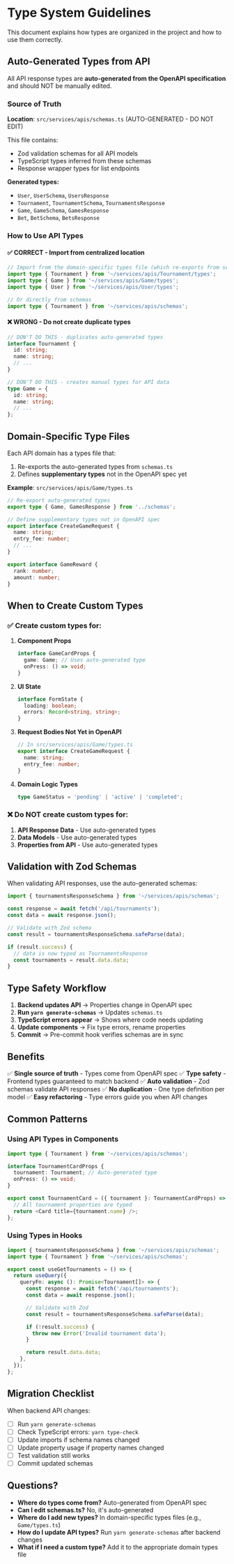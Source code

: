 # Type System Guidelines

This document explains how types are organized in the project and how to use them correctly.

## Auto-Generated Types from API

All API response types are **auto-generated from the OpenAPI specification** and should NOT be manually edited.

### Source of Truth

**Location**: `src/services/apis/schemas.ts` (AUTO-GENERATED - DO NOT EDIT)

This file contains:
- Zod validation schemas for all API models
- TypeScript types inferred from these schemas
- Response wrapper types for list endpoints

**Generated types:**
- `User`, `UserSchema`, `UsersResponse`
- `Tournament`, `TournamentSchema`, `TournamentsResponse`
- `Game`, `GameSchema`, `GamesResponse`
- `Bet`, `BetSchema`, `BetsResponse`

### How to Use API Types

#### ✅ CORRECT - Import from centralized location

```typescript
// Import from the domain-specific types file (which re-exports from schemas)
import type { Tournament } from '~/services/apis/Tournament/types';
import type { Game } from '~/services/apis/Game/types';
import type { User } from '~/services/apis/User/types';

// Or directly from schemas
import type { Tournament } from '~/services/apis/schemas';
```

#### ❌ WRONG - Do not create duplicate types

```typescript
// DON'T DO THIS - duplicates auto-generated types
interface Tournament {
  id: string;
  name: string;
  // ...
}

// DON'T DO THIS - creates manual types for API data
type Game = {
  id: string;
  name: string;
  // ...
};
```

## Domain-Specific Type Files

Each API domain has a types file that:
1. Re-exports the auto-generated types from `schemas.ts`
2. Defines **supplementary types** not in the OpenAPI spec yet

**Example**: `src/services/apis/Game/types.ts`

```typescript
// Re-export auto-generated types
export type { Game, GamesResponse } from '../schemas';

// Define supplementary types not in OpenAPI spec
export interface CreateGameRequest {
  name: string;
  entry_fee: number;
  // ...
}

export interface GameReward {
  rank: number;
  amount: number;
}
```

## When to Create Custom Types

### ✅ Create custom types for:

1. **Component Props**
   ```typescript
   interface GameCardProps {
     game: Game; // Uses auto-generated type
     onPress: () => void;
   }
   ```

2. **UI State**
   ```typescript
   interface FormState {
     loading: boolean;
     errors: Record<string, string>;
   }
   ```

3. **Request Bodies Not Yet in OpenAPI**
   ```typescript
   // In src/services/apis/Game/types.ts
   export interface CreateGameRequest {
     name: string;
     entry_fee: number;
   }
   ```

4. **Domain Logic Types**
   ```typescript
   type GameStatus = 'pending' | 'active' | 'completed';
   ```

### ❌ Do NOT create custom types for:

1. **API Response Data** - Use auto-generated types
2. **Data Models** - Use auto-generated types
3. **Properties from API** - Use auto-generated types

## Validation with Zod Schemas

When validating API responses, use the auto-generated schemas:

```typescript
import { tournamentsResponseSchema } from '~/services/apis/schemas';

const response = await fetch('/api/tournaments');
const data = await response.json();

// Validate with Zod schema
const result = tournamentsResponseSchema.safeParse(data);

if (result.success) {
  // data is now typed as TournamentsResponse
  const tournaments = result.data.data;
}
```

## Type Safety Workflow

1. **Backend updates API** → Properties change in OpenAPI spec
2. **Run `yarn generate-schemas`** → Updates `schemas.ts`
3. **TypeScript errors appear** → Shows where code needs updating
4. **Update components** → Fix type errors, rename properties
5. **Commit** → Pre-commit hook verifies schemas are in sync

## Benefits

✅ **Single source of truth** - Types come from OpenAPI spec
✅ **Type safety** - Frontend types guaranteed to match backend
✅ **Auto validation** - Zod schemas validate API responses
✅ **No duplication** - One type definition per model
✅ **Easy refactoring** - Type errors guide you when API changes

## Common Patterns

### Using API Types in Components

```typescript
import type { Tournament } from '~/services/apis/schemas';

interface TournamentCardProps {
  tournament: Tournament; // Auto-generated type
  onPress: () => void;
}

export const TournamentCard = ({ tournament }: TournamentCardProps) => {
  // All tournament properties are typed
  return <Card title={tournament.name} />;
};
```

### Using Types in Hooks

```typescript
import { tournamentsResponseSchema } from '~/services/apis/schemas';
import type { Tournament } from '~/services/apis/schemas';

export const useGetTournaments = () => {
  return useQuery({
    queryFn: async (): Promise<Tournament[]> => {
      const response = await fetch('/api/tournaments');
      const data = await response.json();

      // Validate with Zod
      const result = tournamentsResponseSchema.safeParse(data);

      if (!result.success) {
        throw new Error('Invalid tournament data');
      }

      return result.data.data;
    },
  });
};
```

## Migration Checklist

When backend API changes:

- [ ] Run `yarn generate-schemas`
- [ ] Check TypeScript errors: `yarn type-check`
- [ ] Update imports if schema names changed
- [ ] Update property usage if property names changed
- [ ] Test validation still works
- [ ] Commit updated schemas

## Questions?

- **Where do types come from?** Auto-generated from OpenAPI spec
- **Can I edit schemas.ts?** No, it's auto-generated
- **Where do I add new types?** In domain-specific types files (e.g., `Game/types.ts`)
- **How do I update API types?** Run `yarn generate-schemas` after backend changes
- **What if I need a custom type?** Add it to the appropriate domain types file
